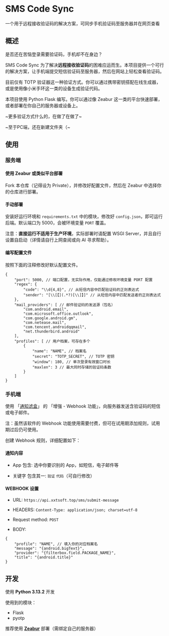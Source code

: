 
# SMS Code Sync

一个用于远程接收验证码的解决方案，可同步手机验证码至服务器并在网页查看

## 概述

是否还在苦恼登录需要验证码，手机却不在身边？

SMS Code Sync 为了解决**远程接收验证码**的困难应运而生。本项目提供一个可行的解决方案，让手机端提交短信验证码至服务器，然后在网站上轻松查看验证码。

目前仅有 TOTP 验证器这一种验证方式。你可以通过携带密钥搭配在线生成器，或是使用像小米手环这一类的设备生成验证代码。

本项目使用 Python Flask 编写。你可以通过像 Zeabur 这一类的平台快速部署，或者部署在你自己的服务器或设备上。

~更多验证方式什么的，在做了在做了~

~至于PC端，还在新建文件夹（~

## 使用

### 服务端

#### 使用 Zeabur 或类似平台部署

Fork 本仓库（记得设为 Private），并修改好配置文件，然后在 Zeabur 中选择你的仓库进行部署。

#### 手动部署

安装好运行环境和 `requirements.txt` 中的模块，修改好 `config.json`，即可运行后端。默认端口为 5000，会被环境变量 `PORT` 覆盖。

注意：**直接运行不适用于生产环境**，实际部署时请配置 WSGI Server，并且自行设置自启动（详情请自行上网查阅或向 AI 寻求帮助）。

#### 编写配置文件

按照下面的注释修改好默认配置文件。

```json5
{
    "port": 5000, // 端口配置，无实际作用，仅能通过修改环境变量 PORT 配置
    "regex": {
        "code": "\\d{4,8}", // 从短信内容中匹配验证码的正则表达式
        "sender": "[\\[【](.*?)[\\]】]" // 从短信内容中匹配发送者的正则表达式
    },
    "mail_providers": [ // 邮件验证码的发送源（包名）
        "com.android.email", 
        "com.microsoft.office.outlook",
        "com.google.android.gm",
        "com.netease.mail",
        "com.tencent.androidqqmail",
        "net.thunderbird.android"
    ],
    "profiles": [ // 用户档案，可存在多个
        {
            "name": "NAME", // 档案名
            "secret": "TOTP_SECRET", // TOTP 密钥
            "window": 180, // 单次登录有效窗口时长
            "maxlen": 3 // 最大同时存储的验证码条数
        }
    ]
}
```

### 手机端

使用 「[通知滤盒](https://coolapk.com/apk/com.catchingnow.np)」 的 「增强 - Webhook 功能」，向服务器发送含验证码的短信或电子邮件。

注：虽然该软件的 Webhook 功能使用需要付费，但可在试用期添加规则，试用期过后仍可使用。

创建 Webhook 规则，详细配置如下：

#### 通知内容

* App 包含: 选中你要识别的 App，如短信，电子邮件等

* 关键字 包含其一: `验证` `代码`（可自行修改）

#### WEBHOOK 设置

* URL: `https://api.xxtsoft.top/sms/submit-message`

* HEADERS: `Content-Type: application/json; charset=utf-8`

* Request method: `POST`

* BODY:

```json5
{
    "profile": "NAME", // 填入你的对应档案名
    "message": "{android.bigText}",
    "provider": "{filterbox.field.PACKAGE_NAME}",
    "title": "{android.title}"
}
```

## 开发

使用 **Python 3.13.2** 开发

使用到的模块：

* Flask
* pyotp

推荐使用 [**Zeabur**](https://zeabur.com) 部署（需绑定自己的服务器）
